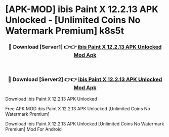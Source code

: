 # [APK-MOD] ibis Paint X 12.2.13 APK Unlocked - [Unlimited Coins No Watermark Premium] k8s5t



<div align="center">
<h3>🔴 Download [Server1] 👉👉 <a href="https://momento.my/?title=ibis_Paint_X_12.2.13_APK_Unlocked">ibis Paint X 12.2.13 APK Unlocked Mod Apk</a></h3><br>

<h3>🔴 Download [Server2] 👉👉 <a href="https://momento.my/?title=ibis_Paint_X_12.2.13_APK_Unlocked">ibis Paint X 12.2.13 APK Unlocked Mod Apk</a></h3>
</div>



Download ibis Paint X 12.2.13 APK Unlocked 

Free APK MOD ibis Paint X 12.2.13 APK Unlocked [Unlimited Coins No Watermark Premium]

Download ibis Paint X 12.2.13 APK Unlocked [Unlimited Coins No Watermark Premium] Mod For Android
